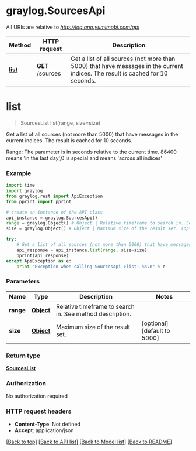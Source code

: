 # graylog.SourcesApi

All URIs are relative to *http://log.ano.yumimobi.com/api*

Method | HTTP request | Description
------------- | ------------- | -------------
[**list**](SourcesApi.md#list) | **GET** /sources | Get a list of all sources (not more than 5000) that have messages in the current indices. The result is cached for 10 seconds.


# **list**
> SourcesList list(range, size=size)

Get a list of all sources (not more than 5000) that have messages in the current indices. The result is cached for 10 seconds.

Range: The parameter is in seconds relative to the current time. 86400 means 'in the last day',0 is special and means 'across all indices'

### Example 
```python
import time
import graylog
from graylog.rest import ApiException
from pprint import pprint

# create an instance of the API class
api_instance = graylog.SourcesApi()
range = graylog.Object() # Object | Relative timeframe to search in. See method description.
size = graylog.Object() # Object | Maximum size of the result set. (optional) (default to 5000)

try: 
    # Get a list of all sources (not more than 5000) that have messages in the current indices. The result is cached for 10 seconds.
    api_response = api_instance.list(range, size=size)
    pprint(api_response)
except ApiException as e:
    print "Exception when calling SourcesApi->list: %s\n" % e
```

### Parameters

Name | Type | Description  | Notes
------------- | ------------- | ------------- | -------------
 **range** | [**Object**](.md)| Relative timeframe to search in. See method description. | 
 **size** | [**Object**](.md)| Maximum size of the result set. | [optional] [default to 5000]

### Return type

[**SourcesList**](SourcesList.md)

### Authorization

No authorization required

### HTTP request headers

 - **Content-Type**: Not defined
 - **Accept**: application/json

[[Back to top]](#) [[Back to API list]](../README.md#documentation-for-api-endpoints) [[Back to Model list]](../README.md#documentation-for-models) [[Back to README]](../README.md)

